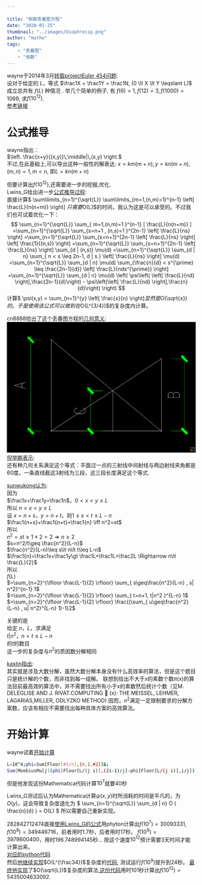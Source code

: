 ```yaml
---

title: "倒数丢番图方程"
date: "2020-01-25"
thumbnail: "../images/Diophrecip.png"
author: "mathe"
tags: 
    - "丢番图"
    - "倒数" 
---
```


wayne于2014年3月[转载projectEuler 454问题](https://bbs.emath.ac.cn/thread-5423-1-5.html):  
设对于给定的 $L$，等式 $\frac1X + \frac1Y = \frac1N, (0 \lt X \lt Y \leqslant L)$ 成立总共有 $f(L)$ 种情况 .
举几个简单的例子, 有 $f(6) =1, f(12)=3, f(1000)=1069$, 求$f(10^{12})$.  
[参考链接](http://projecteuler.net/problem=454)  

# 公式推导
wayne指出：  
$\left. \frac{x+y}{(x,y)}\,\middle|\,(x,y) \right.$  
不过,在此基础上,可以导出这种一般性的解表达:   $x=km(m+n) ,y=kn(m+n), (m,n)=1, m\lt n$, 即$L=kn(m+n)$  

但要计算出$f(10^{12})$,还需要进一步的挖掘,优化.  
Lwins_G给出进一步[公式推导过程](https://bbs.emath.ac.cn/forum.php?mod=redirect&goto=findpost&ptid=5423&pid=52667&fromuid=20):  
直接计算$ \sum\limits_{n=1}^{\sqrt{L}} \sum\limits_{m=1,(n,m)=1}^{n-1} \left[ \frac{L}{n(n+m)} \right] $只需要$O(L)$的时间，我认为这是可以承受的。不过我们也可试着优化一下：  
$$
\sum_{n=1}^{\sqrt{L}} \sum_{ m=1,(n,m)=1 }^{n-1} [ \frac{L}{n(n+m)} ]
=\sum_{n=1}^{\sqrt{L}} \sum_{s=n+1 , (n,s)=1 }^{2n-1} \left[ \frac{L}{ns} \right] 
=\sum_{n=1}^{\sqrt{L}} \sum_{s=n+1}^{2n-1} \left[ \frac{L}{ns} \right] \left[ \frac{1}{(n,s)} \right] 
=\sum_{n=1}^{\sqrt{L}} \sum_{s=n+1}^{2n-1} \left[ \frac{L}{ns} \right] \sum_{d | (n,s)} \mu(d) 
=\sum_{n=1}^{\sqrt{L}} \sum_{d | n} \sum_{ n < s \leq 2n-1, d | s } \left[ \frac{L}{ns} \right] \mu(d) 
=\sum_{n=1}^{\sqrt{L}} \sum_{d | n} \mu(d) \sum_{\frac{n}{d} < s^{\prime} \leq \frac{2n-1}{d}} \left[ \frac{L}{nds^{\prime}} \right] 
=\sum_{n=1}^{\sqrt{L}} \sum_{d | n} \mu(d) \left( \psi\left( \left[ \frac{L}{nd} \right],\frac{2n-1}{d}\right) - \psi\left(\left[ \frac{L}{nd} \right],\frac{n}{d}\right) \right)
$$
计算$ \psi(x,y) = \sum_{n=1}^{y} \left[ \frac{x}{n} \right]$显然是$O(\sqrt{x})$的。
于是使用该公式可以做到在$O(L^{3/4})$的复杂度内计算。  

cn8888给出了这个丢番图方程的[几何意义](https://bbs.emath.ac.cn/forum.php?mod=redirect&goto=findpost&ptid=5423&pid=52964&fromuid=20):
![Diophrecip](../images/Diophrecip.png)  
[倪举鹏表示](https://bbs.emath.ac.cn/forum.php?mod=redirect&goto=findpost&ptid=5423&pid=54235&fromuid=20):  
还有种几何关系满足这个等式：平面过一点的三射线中间射线与两边射线夹角都是60度。一条直线截这3射线为三段，这三段长度满足这个等式.

[sunwukong认为](https://bbs.emath.ac.cn/forum.php?mod=redirect&goto=findpost&ptid=5423&pid=53582&fromuid=20):  
因为  
$\frac1x+\frac1y=\frac1n$，$0\lt x\lt y\leq L$  
所以 $n\lt x\lt y\leq L$  
设 $x=n+s$，$y=n+t$，则$1\leq s\lt t\leq L-n$  
$\frac1{n+s}+\frac1{n+t}=\frac1{n} \iff n^2=st$  
所以  
$n^2=st\geq1\times 2=2 \Rightarrow n\geq 2$  
$s=n^2/t\geq \frac{n^2}{L-n}$  
$\frac{n^2}{L-n}\leq s\lt n\lt t\leq L-n$  
$\frac1{n}=\frac1x+\frac1y\gt \frac1L+\frac1L=\frac2L \Rightarrow n\lt \frac{L}{2}$  
所以  
$f(L)$  
$=\sum_{n=2}^{\lfloor \frac{L-1}{2} \rfloor} \sum_{ s\geq\frac{n^2}{L-n} , s| n^2}^{n-1} 1$  
$=\sum_{n=2}^{\lfloor \frac{L-1}{2} \rfloor} \sum_{ t=n+1, t|n^2 }^{L-n} 1$  
$=\sum_{n=2}^{\lfloor \frac{L-1}{2} \rfloor} \frac{(\sum_{ u\geq\frac{n^2}{L-n} , u| n^2}^{L-n} 1)-1}2$  

关键的是  
给定 $n$，$L$，求满足  
$t| n^2$，$n\lt t\leq L-n$  
的$t$的数目  
这一步的复杂度与$n^2$的质因数分解相同  

[kastin指出](https://bbs.emath.ac.cn/forum.php?mod=redirect&goto=findpost&ptid=5423&pid=54225&fromuid=20):  
其实就是涉及大数分解，虽然大数分解本身没有什么高效率的算法，但是这个题目只是统计解的个数，而非找到每一组解。
联想到给出不大于$x$的素数个数$\pi(x)$的算法目前最高效的算法中，并不需要找出所有小于x的素数然后统计个数（见M. DELEGLISE AND J. RIVAT.COMPUTING  (x): THE MEISSEL, LEHMER, LAGARIAS,MILLER, ODLYZKO METHOD)
因而，$n^2$满足一定限制要求的分解方案数，应该有相应不需要找出每种具体方案的高效算法。

# 开始计算
wayne试着[开始计算](https://bbs.emath.ac.cn/forum.php?mod=redirect&goto=findpost&ptid=5423&pid=52668&fromuid=20)
```bash
L=10^4;phi=Sum[Floor[#1/n],{n,1,#2}]&;
Sum[MoebiusMu[j](phi[Floor[L/(j i)],(2i-1)/j]-phi[Floor[L/(j i)],i/j]),{i,1,Sqrt[L]},{j,Divisors[i]}]
```
但是他发现这份Mathematica代码计算$10^7$就要40秒

Lwins_G测试后认为Mathematica计算$\psi(x,y)$时所消耗的时间是平凡的，为$O(y)$，这会导致复杂度退化为
$ \sum_{n=1}^{\sqrt{L}} \sum_{d | n} O ( \frac{n}{d} ) = O(L) $
所以需要自己重新实现。

282842712474直接[使用Lwins_G的公式](https://bbs.emath.ac.cn/forum.php?mod=redirect&goto=findpost&ptid=5423&pid=54248&fromuid=20)用phyton计算出$f(10^7)=30093331,\quad f(10^8)=349446716$，前者用时1.7秒，后者用时17秒。
$f(10^9)=3979600400$，用时196.748994145秒... 按这个速度$10^{12}$预计需要3天时间才能计算出来。  
[对应的python代码](../attached/diophrecip/python.txt)  
然后[他继续实现](https://bbs.emath.ac.cn/forum.php?mod=redirect&goto=findpost&ptid=5423&pid=54270&fromuid=20)$O(L^{\frac34})$复杂度的[代码](../attached/diophrecip/python2.txt), 测试运行$f(10^9)$提升到24秒。
[最终他实现](https://bbs.emath.ac.cn/forum.php?mod=redirect&goto=findpost&ptid=5423&pid=54281&fromuid=20)了$O(\sqrt{L})$复杂度的算法,[这份代码](../attached/diophrecip/ohalf.txt)用时101秒计算出$f(10^{12})=5435004633092$.

